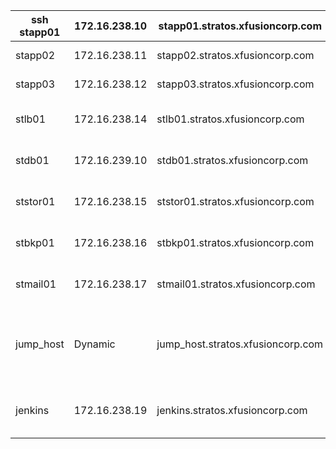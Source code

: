 | ssh stapp01 | 172.16.238.10 | stapp01.stratos.xfusioncorp.com   | tony    | Ir0nM@n    | Nautilus App 1                 |     |
| ----------- | ------------- | --------------------------------- | ------- | ---------- | ------------------------------ | --- |
| stapp02     | 172.16.238.11 | stapp02.stratos.xfusioncorp.com   | steve   | Am3ric@    | Nautilus App 2                 |     |
| stapp03     | 172.16.238.12 | stapp03.stratos.xfusioncorp.com   | banner  | BigGr33n   | Nautilus App 3                 |     |
| stlb01      | 172.16.238.14 | stlb01.stratos.xfusioncorp.com    | loki    | Mischi3f   | Nautilus HTTP LBR              |     |
| stdb01      | 172.16.239.10 | stdb01.stratos.xfusioncorp.com    | peter   | Sp!dy      | Nautilus DB Server             |     |
| ststor01    | 172.16.238.15 | ststor01.stratos.xfusioncorp.com  | natasha | Bl@kW      | Nautilus Storage Server        |     |
| stbkp01     | 172.16.238.16 | stbkp01.stratos.xfusioncorp.com   | clint   | H@wk3y3    | Nautilus Backup Server         |     |
| stmail01    | 172.16.238.17 | stmail01.stratos.xfusioncorp.com  | groot   | Gr00T123   | Nautilus Mail Server           |     |
| jump_host   | Dynamic       | jump_host.stratos.xfusioncorp.com | thor    | mjolnir123 | Jump Server to Access Stork DC |     |
| jenkins     | 172.16.238.19 | jenkins.stratos.xfusioncorp.com   | jenkins | j@rv!s     | Jenkins Server for CI/CD       |     |
